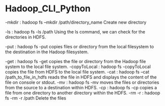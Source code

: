 # Hadoop_CLI_Python

-mkdir : hadoop fs –mkdir /path/directory_name
Create new directory

-ls :  hadoop fs -ls /path
Using the ls command, we can check for the directories in HDFS.

-put : hadoop fs -put <localsrc> <dest>
copies files or directory from the local filesystem to the destination in the Hadoop filesystem.

-get : hadoop fs -get <src> <localdest>
copies the file or directory from the Hadoop file system to the local file system.
-copyToLocal : hadoop fs -copyToLocal <hdfs source> <localdst>
copies the file from HDFS to the local file system.
-cat : hadoop fs –cat /path_to_file_in_hdfs
reads the file in HDFS and displays the content of the file on console or stdout.
-mv : hadoop fs -mv <src> <dest>
moves the files or directories from the source to a destination within HDFS.
-cp : hadoop fs -cp <src> <dest>
copies a file from one directory to another directory within the HDFS.
-rm -r : hadoop fs -rm -r /path
Delete the files
